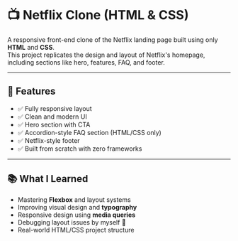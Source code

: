 # 📺 Netflix Clone (HTML & CSS)

A responsive front-end clone of the Netflix landing page built using only **HTML** and **CSS**.  
This project replicates the design and layout of Netflix's homepage, including sections like hero, features, FAQ, and footer.

---

## 🚀 Features

- ✅ Fully responsive layout
- ✅ Clean and modern UI
- ✅ Hero section with CTA
- ✅ Accordion-style FAQ section (HTML/CSS only)
- ✅ Netflix-style footer
- ✅ Built from scratch with zero frameworks

---

## 📚 What I Learned

- Mastering **Flexbox** and layout systems  
- Improving visual design and **typography**
- Responsive design using **media queries**
- Debugging layout issues by myself 💪
- Real-world HTML/CSS project structure

